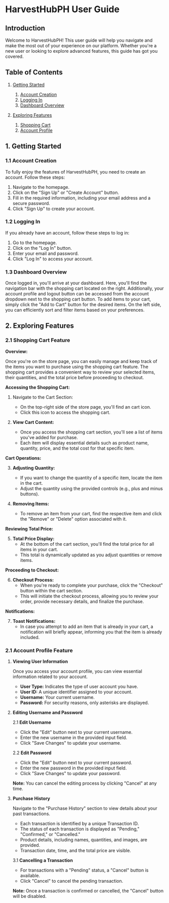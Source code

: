 # HarvestHubPH User Guide

## Introduction

Welcome to HarvestHubPH! This user guide will help you navigate and make the most out of your experience on our platform. Whether you're a new user or looking to explore advanced features, this guide has got you covered.

## Table of Contents

1. [Getting Started](#getting-started)
   1. [Account Creation](#account-creation)
   2. [Logging In](#logging-in)
   3. [Dashboard Overview](#dashboard-overview)

2. [Exploring Features](#exploring-features)
   1. [Shopping Cart](#shopping-cart)
   2. [Account Profile](#account-profile)

## 1. Getting Started

### 1.1 Account Creation

To fully enjoy the features of HarvestHubPH, you need to create an account. Follow these steps:

1. Navigate to the homepage.
2. Click on the "Sign Up" or "Create Account" button.
3. Fill in the required information, including your email address and a secure password.
4. Click "Sign Up" to create your account.

### 1.2 Logging In

If you already have an account, follow these steps to log in:

1. Go to the homepage.
2. Click on the "Log In" button.
3. Enter your email and password.
4. Click "Log In" to access your account.

### 1.3 Dashboard Overview

Once logged in, you'll arrive at your dashboard. Here, you'll find the navigation bar with the shopping cart located on the right. Additionally, your account profile and logout button can be accessed from the account dropdown next to the shopping cart button. To add items to your cart, simply click the "Add to Cart" button for the desired items. On the left side, you can efficiently sort and filter items based on your preferences.

## 2. Exploring Features

### 2.1 Shopping Cart Feature

**Overview:**

Once you're on the store page, you can easily manage and keep track of the items you want to purchase using the shopping cart feature. The shopping cart provides a convenient way to review your selected items, their quantities, and the total price before proceeding to checkout.

**Accessing the Shopping Cart:**

1. Navigate to the Cart Section:
   - On the top-right side of the store page, you'll find an cart icon.
   - Click this icon to access the shopping cart.

2. **View Cart Content:**
   - Once you access the shopping cart section, you'll see a list of items you've added for purchase.
   - Each item will display essential details such as product name, quantity, price, and the total cost for that specific item.

**Cart Operations:**

3. **Adjusting Quantity:**
   - If you want to change the quantity of a specific item, locate the item in the cart.
   - Adjust the quantity using the provided controls (e.g., plus and minus buttons).

4. **Removing Items:**
   - To remove an item from your cart, find the respective item and click the "Remove" or "Delete" option associated with it.

**Reviewing Total Price:**

5. **Total Price Display:**
   - At the bottom of the cart section, you'll find the total price for all items in your cart.
   - This total is dynamically updated as you adjust quantities or remove items.

**Proceeding to Checkout:**

6. **Checkout Process:**
   - When you're ready to complete your purchase, click the "Checkout" button within the cart section.
   - This will initiate the checkout process, allowing you to review your order, provide necessary details, and finalize the purchase.

**Notifications:**

7. **Toast Notifications:**
   - In case you attempt to add an item that is already in your cart, a notification will briefly appear, informing you that the item is already included.
  
### 2.1 Account Profile Feature

1. **Viewing User Information**

	Once you access your account profile, you can view essential information related to your account.
	
	- **User Type:** Indicates the type of user account you have.
	- **User ID:** A unique identifier assigned to your account.
	- **Username:** Your current username.
	- **Password:** For security reasons, only asterisks are displayed.

2. **Editing Username and Password**

	2.1 **Edit Username**
	
	- Click the "Edit" button next to your current username.
	- Enter the new username in the provided input field.
	- Click "Save Changes" to update your username.
	
	2.2 **Edit Password**
	
	- Click the "Edit" button next to your current password.
	- Enter the new password in the provided input field.
	- Click "Save Changes" to update your password.
	
	**Note:** You can cancel the editing process by clicking "Cancel" at any time.

3. **Purchase History**

	Navigate to the "Purchase History" section to view details about your past transactions.
	
	- Each transaction is identified by a unique Transaction ID.
	- The status of each transaction is displayed as "Pending," "Confirmed," or "Cancelled."
	- Product details, including names, quantities, and images, are provided.
	- Transaction date, time, and the total price are visible.

	3.1 **Cancelling a Transaction**
	
	- For transactions with a "Pending" status, a "Cancel" button is available.
	- Click "Cancel" to cancel the pending transaction.
	
	**Note:** Once a transaction is confirmed or cancelled, the "Cancel" button will be disabled.
